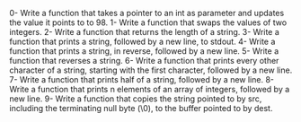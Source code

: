 0-	Write a function that takes a pointer to an int as parameter and updates the value it points to to 98.
1-	Write a function that swaps the values of two integers.
2-	Write a function that returns the length of a string.
3-	Write a function that prints a string, followed by a new line, to stdout.
4-	Write a function that prints a string, in reverse, followed by a new line.
5-	Write a function that reverses a string.
6-	Write a function that prints every other character of a string, starting with the first character, followed by a new line.
7-	Write a function that prints half of a string, followed by a new line.
8-	Write a function that prints n elements of an array of integers, followed by a new line.
9-	Write a function that copies the string pointed to by src, including the terminating null byte (\0), to the buffer pointed to by dest.

